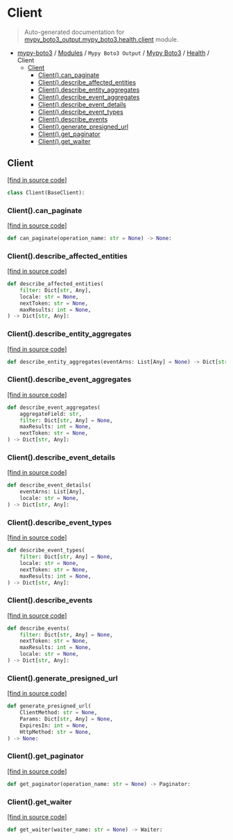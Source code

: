 # Client

> Auto-generated documentation for [mypy_boto3_output.mypy_boto3.health.client](https://github.com/vemel/mypy_boto3/blob/master/mypy_boto3_output/mypy_boto3/health/client.py) module.

- [mypy-boto3](../../../README.md#mypy_boto3) / [Modules](../../../MODULES.md#mypy-boto3-modules) / `Mypy Boto3 Output` / [Mypy Boto3](../index.md#mypy-boto3) / [Health](index.md#health) / Client
    - [Client](#client)
        - [Client().can_paginate](#clientcan_paginate)
        - [Client().describe_affected_entities](#clientdescribe_affected_entities)
        - [Client().describe_entity_aggregates](#clientdescribe_entity_aggregates)
        - [Client().describe_event_aggregates](#clientdescribe_event_aggregates)
        - [Client().describe_event_details](#clientdescribe_event_details)
        - [Client().describe_event_types](#clientdescribe_event_types)
        - [Client().describe_events](#clientdescribe_events)
        - [Client().generate_presigned_url](#clientgenerate_presigned_url)
        - [Client().get_paginator](#clientget_paginator)
        - [Client().get_waiter](#clientget_waiter)

## Client

[[find in source code]](https://github.com/vemel/mypy_boto3/blob/master/mypy_boto3_output/mypy_boto3/health/client.py#L12)

```python
class Client(BaseClient):
```

### Client().can_paginate

[[find in source code]](https://github.com/vemel/mypy_boto3/blob/master/mypy_boto3_output/mypy_boto3/health/client.py#L15)

```python
def can_paginate(operation_name: str = None) -> None:
```

### Client().describe_affected_entities

[[find in source code]](https://github.com/vemel/mypy_boto3/blob/master/mypy_boto3_output/mypy_boto3/health/client.py#L19)

```python
def describe_affected_entities(
    filter: Dict[str, Any],
    locale: str = None,
    nextToken: str = None,
    maxResults: int = None,
) -> Dict[str, Any]:
```

### Client().describe_entity_aggregates

[[find in source code]](https://github.com/vemel/mypy_boto3/blob/master/mypy_boto3_output/mypy_boto3/health/client.py#L29)

```python
def describe_entity_aggregates(eventArns: List[Any] = None) -> Dict[str, Any]:
```

### Client().describe_event_aggregates

[[find in source code]](https://github.com/vemel/mypy_boto3/blob/master/mypy_boto3_output/mypy_boto3/health/client.py#L33)

```python
def describe_event_aggregates(
    aggregateField: str,
    filter: Dict[str, Any] = None,
    maxResults: int = None,
    nextToken: str = None,
) -> Dict[str, Any]:
```

### Client().describe_event_details

[[find in source code]](https://github.com/vemel/mypy_boto3/blob/master/mypy_boto3_output/mypy_boto3/health/client.py#L43)

```python
def describe_event_details(
    eventArns: List[Any],
    locale: str = None,
) -> Dict[str, Any]:
```

### Client().describe_event_types

[[find in source code]](https://github.com/vemel/mypy_boto3/blob/master/mypy_boto3_output/mypy_boto3/health/client.py#L49)

```python
def describe_event_types(
    filter: Dict[str, Any] = None,
    locale: str = None,
    nextToken: str = None,
    maxResults: int = None,
) -> Dict[str, Any]:
```

### Client().describe_events

[[find in source code]](https://github.com/vemel/mypy_boto3/blob/master/mypy_boto3_output/mypy_boto3/health/client.py#L59)

```python
def describe_events(
    filter: Dict[str, Any] = None,
    nextToken: str = None,
    maxResults: int = None,
    locale: str = None,
) -> Dict[str, Any]:
```

### Client().generate_presigned_url

[[find in source code]](https://github.com/vemel/mypy_boto3/blob/master/mypy_boto3_output/mypy_boto3/health/client.py#L69)

```python
def generate_presigned_url(
    ClientMethod: str = None,
    Params: Dict[str, Any] = None,
    ExpiresIn: int = None,
    HttpMethod: str = None,
) -> None:
```

### Client().get_paginator

[[find in source code]](https://github.com/vemel/mypy_boto3/blob/master/mypy_boto3_output/mypy_boto3/health/client.py#L79)

```python
def get_paginator(operation_name: str = None) -> Paginator:
```

### Client().get_waiter

[[find in source code]](https://github.com/vemel/mypy_boto3/blob/master/mypy_boto3_output/mypy_boto3/health/client.py#L83)

```python
def get_waiter(waiter_name: str = None) -> Waiter:
```
